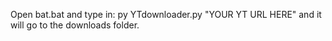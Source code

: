 Open bat.bat and type in: py YTdownloader.py "YOUR YT URL HERE"
and it will go to the downloads folder.